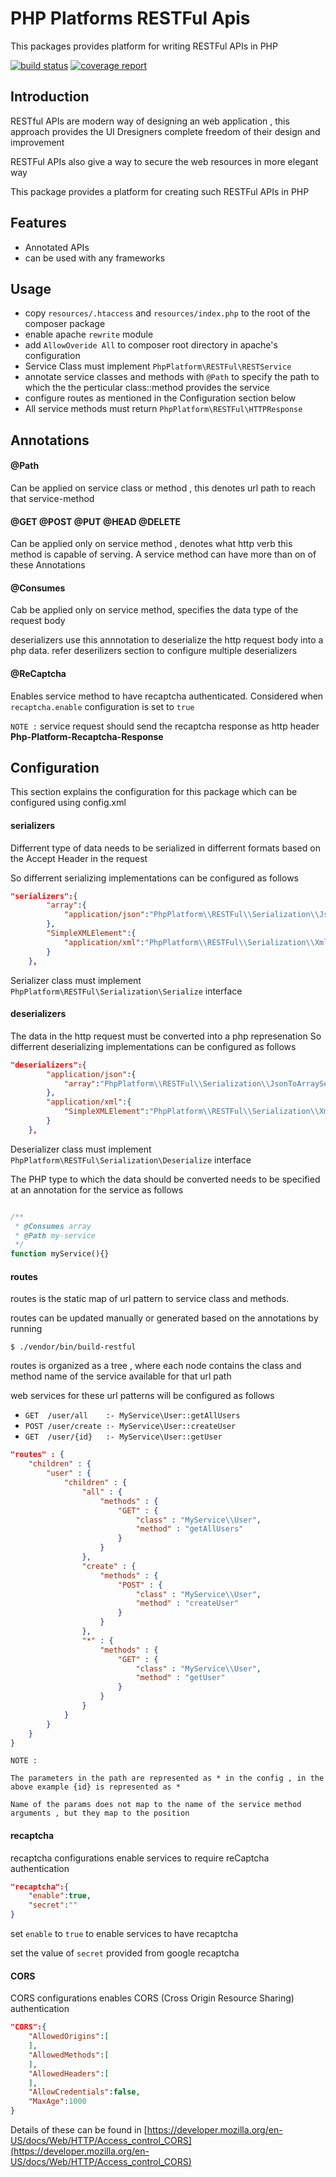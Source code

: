 # PHP Platforms RESTFul Apis
This packages provides platform for writing RESTFul APIs in PHP 

[![build status](https://gitlab.com/php-platform/restful/badges/master/build.svg)](https://gitlab.com/php-platform/restful/commits/master) [![coverage report](https://gitlab.com/php-platform/restful/badges/master/coverage.svg)](https://gitlab.com/php-platform/restful/commits/master)


## Introduction
RESTful APIs are modern way of designing an web application , this approach provides the UI Dresigners complete freedom of their design and improvement 

RESTFul APIs also give a way to secure the web resources in more elegant way

This package provides a platform for creating such RESTFul APIs in PHP

## Features
* Annotated APIs 
* can be used with any frameworks 

## Usage

* copy `resources/.htaccess` and `resources/index.php` to the root of the composer package
* enable apache `rewrite` module 
* add `AllowOveride All` to composer root directory in apache's configuration
* Service Class must implement ``PhpPlatform\RESTFul\RESTService``
* annotate service classes and methods with ``@Path`` to specify the path to which the the perticular class::method provides the service
* configure routes as mentioned in the Configuration section below 
* All service methods must return ``PhpPlatform\RESTFul\HTTPResponse``

## Annotations

#### @Path
Can be applied on service class or method , this denotes url path to reach that service-method

#### @GET @POST @PUT @HEAD @DELETE
Can be applied only on service method , denotes what http verb this method is capable of serving.
A service method can have more than on of these Annotations

#### @Consumes
Cab be applied only on service method, specifies the data type of the request body

deserializers use this annnotation to deserialize the http request body into a php data. refer deserilizers section to configure multiple deserializers

#### @ReCaptcha
Enables service method to have recaptcha authenticated.
Considered when `recaptcha.enable` configuration is set to `true`

`` NOTE : ``
service request should send the recaptcha response as http header **Php-Platform-Recaptcha-Response**

## Configuration

This section explains the configuration for this package which can be configured using config.xml

#### serializers
Differrent type of data needs to be serialized in differrent formats based on the Accept Header in the request

So differrent serializing implementations can be configured as follows
``` JSON
"serializers":{
        "array":{
            "application/json":"PhpPlatform\\RESTFul\\Serialization\\JsonToArraySerialization"
        },
        "SimpleXMLElement":{
            "application/xml":"PhpPlatform\\RESTFul\\Serialization\\XmlToSimpleXMLElementSerialization"
        }
    },
```
Serializer class must implement ``PhpPlatform\RESTFul\Serialization\Serialize`` interface

#### deserializers
The data in the http request must be converted into a php represenation 
So differrent deserializing implementations can be configured as follows
``` JSON
"deserializers":{
        "application/json":{
            "array":"PhpPlatform\\RESTFul\\Serialization\\JsonToArraySerialization"
        },
        "application/xml":{
            "SimpleXMLElement":"PhpPlatform\\RESTFul\\Serialization\\XmlToSimpleXMLElementSerialization"
        }
    },
```
Deserializer class must implement ``PhpPlatform\RESTFul\Serialization\Deserialize`` interface

The PHP type to which the data should be converted needs to be specified at an annotation for the service as follows
``` PHP

/**
 * @Consumes array
 * @Path my-service
 */
function myService(){}

```

#### routes
routes is the static map of url pattern to service class and methods.

routes can be updated manually or generated based on the annotations by running
```
$ ./vendor/bin/build-restful
```

routes is organized as a tree , where each node contains the class and method name of the service available for that url path 

web services for these url patterns will be configured as follows

 * ``GET  /user/all    :- MyService\User::getAllUsers``
 * ``POST /user/create :- MyService\User::createUser``
 * ``GET  /user/{id}   :- MyService\User::getUser``

``` JSON
"routes" : {
    "children" : {
        "user" : {
            "children" : {
                "all" : {
                    "methods" : {
                        "GET" : {
                            "class" : "MyService\\User",
                            "method" : "getAllUsers"
                        }
                    }
                },
                "create" : {
                    "methods" : {
                        "POST" : {
                            "class" : "MyService\\User",
                            "method" : "createUser"
                        }
                    }
                },
                "*" : {
                    "methods" : {
                        "GET" : {
                            "class" : "MyService\\User",
                            "method" : "getUser"
                        }
                    }
                }
            }
        }
    }
}
```

``NOTE :``
 
``The parameters in the path are represented as * in the config , in the above example {id} is represented as *``
 
``Name of the params does not map to the name of the service method arguments , but they map to the position``

#### recaptcha
recaptcha configurations enable services to require reCaptcha authentication

``` JSON
"recaptcha":{
    "enable":true,
    "secret":""
}
```

set `enable` to `true` to enable services to have recaptcha

set the value of `secret` provided from google recaptcha 

#### CORS
CORS configurations enables CORS (Cross Origin Resource Sharing) authentication

``` JSON
"CORS":{
    "AllowedOrigins":[
    ],
    "AllowedMethods":[
    ],
    "AllowedHeaders":[
    ],
    "AllowCredentials":false,
    "MaxAge":1000
}
```

Details of these can be found in [https://developer.mozilla.org/en-US/docs/Web/HTTP/Access_control_CORS](https://developer.mozilla.org/en-US/docs/Web/HTTP/Access_control_CORS)